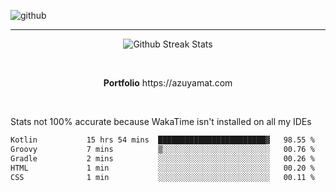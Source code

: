 ![github](https://media.discordapp.net/attachments/881363147364118528/1142610121697021952/background.png?width=1000&height=300)<br>
___
<p align="center">
  <img alt="Github Streak Stats" src="https://streak-stats.demolab.com?user=Azuyamat&theme=transparent&hide_border=true"/>
</p><br>
<p align="center">
      <strong>Portfolio</strong> https://azuyamat.com
</p><br>

Stats not 100% accurate because WakaTime isn't installed on all my IDEs
<!--START_SECTION:waka-->

```txt
Kotlin           15 hrs 54 mins  ████████████████████████▓   98.55 %
Groovy           7 mins          ▒░░░░░░░░░░░░░░░░░░░░░░░░   00.76 %
Gradle           2 mins          ░░░░░░░░░░░░░░░░░░░░░░░░░   00.26 %
HTML             1 min           ░░░░░░░░░░░░░░░░░░░░░░░░░   00.20 %
CSS              1 min           ░░░░░░░░░░░░░░░░░░░░░░░░░   00.11 %
```

<!--END_SECTION:waka-->
